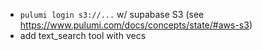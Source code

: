 - `pulumi login s3://...` w/ supabase S3 (see https://www.pulumi.com/docs/concepts/state/#aws-s3)
- add text_search tool with vecs

